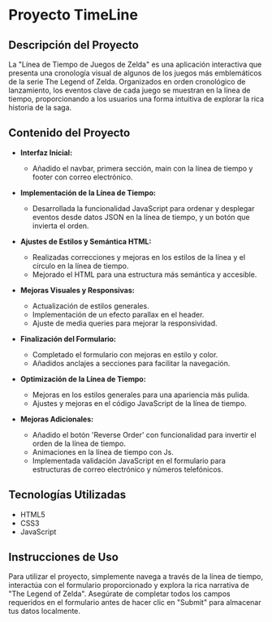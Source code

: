 # Proyecto TimeLine

## Descripción del Proyecto

La "Línea de Tiempo de Juegos de Zelda" es una aplicación interactiva que presenta una cronología visual de algunos de los juegos más emblemáticos de la serie The Legend of Zelda. Organizados en orden cronológico de lanzamiento, los eventos clave de cada juego se muestran en la línea de tiempo, proporcionando a los usuarios una forma intuitiva de explorar la rica historia de la saga.

## Contenido del Proyecto

- **Interfaz Inicial:**

  - Añadido el navbar, primera sección, main con la línea de tiempo y footer con correo electrónico.

- **Implementación de la Línea de Tiempo:**

  - Desarrollada la funcionalidad JavaScript para ordenar y desplegar eventos desde datos JSON en la línea de tiempo, y un botón que invierta el orden.

- **Ajustes de Estilos y Semántica HTML:**

  - Realizadas correcciones y mejoras en los estilos de la línea y el círculo en la línea de tiempo.
  - Mejorado el HTML para una estructura más semántica y accesible.

- **Mejoras Visuales y Responsivas:**

  - Actualización de estilos generales.
  - Implementación de un efecto parallax en el header.
  - Ajuste de media queries para mejorar la responsividad.

- **Finalización del Formulario:**

  - Completado el formulario con mejoras en estilo y color.
  - Añadidos anclajes a secciones para facilitar la navegación.

- **Optimización de la Línea de Tiempo:**

  - Mejoras en los estilos generales para una apariencia más pulida.
  - Ajustes y mejoras en el código JavaScript de la línea de tiempo.

- **Mejoras Adicionales:**
  - Añadido el botón 'Reverse Order' con funcionalidad para invertir el orden de la línea de tiempo.
  - Animaciones en la línea de tiempo con Js.
  - Implementada validación JavaScript en el formulario para estructuras de correo electrónico y números telefónicos.

## Tecnologías Utilizadas

- HTML5
- CSS3
- JavaScript

## Instrucciones de Uso

Para utilizar el proyecto, simplemente navega a través de la línea de tiempo, interactúa con el formulario proporcionado y explora la rica narrativa de "The Legend of Zelda". Asegúrate de completar todos los campos requeridos en el formulario antes de hacer clic en "Submit" para almacenar tus datos localmente.
